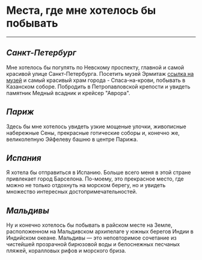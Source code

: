 # **Места, где мне хотелось бы побывать**

---

## __*Санкт-Петербург*__
Мне хотелось бы погулять по Невскому проспекту, главной и самой красивой улице Санкт-Петербурга. Посетить музей Эрмитаж [ссылка на музей](https://ermitazh.org/?_openstat=ZGlyZWN0LnlhbmRleC5ydTszNjIxNTkzOTs2MDA4NjA3NjE3O3lhbmRleC5ieTpwcmVtaXVt&yclid=11415982593647312895) и самый красивый храм города - Спаса-на-крови, побывать в Казанском соборе. Побродить в Петропавловской крепости и увидеть памятник Медный всадник и крейсер "Аврора".

## __*Париж*__
Здесь бы мне хотелось увидеть узкие мощеные улочки, живописные набережные Сены, прекрасные готические соборы и, конечно же, великолепную Эйфелеву башню в центре Парижа. 

## __*Испания*__
Я хотела бы отправиться в Испанию. Больше всего меня в этой стране привлекает город Барселона. По-моему, это прекрасное место, где можно не только отдохнуть на морском берегу, но и увидеть множество интересных достопримечательностей.

## __*Мальдивы*__
Ну и конечно хотелось бы побывать в райском месте на Земле, расположенном на Мальдивском архипелаге у южных берегов Индии в Индийском океане. Мальдивы — это неповторимое сочетание из чистейшей прозрачной бирюзовой воды и белоснежных песчаных пляжей, коралловых рифов и морского бриза.
